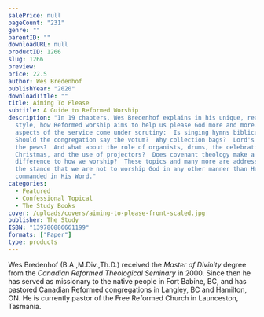 ```yaml
---
salePrice: null
pageCount: "231"
genre: ""
parentID: ""
downloadURL: null
productID: 1266
slug: 1266
preview: 
price: 22.5
author: Wes Bredenhof
publishYear: "2020"
downloadTitle: ""
title: Aiming To Please
subtitle: A Guide to Reformed Worship
description: "In 19 chapters, Wes Bredenhof explains in his unique, readable
  style, how Reformed worship aims to help us please God more and more.  All
  aspects of the service come under scrutiny:  Is singing hymns biblical? 
  Should the congregation say the votum?  Why collection bags?  Lord's Supper in
  the pews?  And what about the role of organists, drums, the celebration of
  Christmas, and the use of projectors?  Does covenant theology make a
  difference to how we worship?  These topics and many more are addressed from
  the stance that we are not to worship God in any other manner than He has
  commanded in His Word."
categories:
  - Featured
  - Confessional Topical
  - The Study Books
cover: /uploads/covers/aiming-to-please-front-scaled.jpg
publisher: The Study
ISBN: "139780886661199"
formats: ["Paper"]
type: products
---
```


Wes Bredenhof (B.A.,M.Div.,Th.D.) received the *Master of Divinity* degree from the *Canadian Reformed Theological Seminary* in 2000. Since then he has served as missionary to the native people in Fort Babine, BC, and has pastored Canadian Reformed congregations in Langley, BC and Hamilton, ON. He is currently pastor of the Free Reformed Church in Launceston, Tasmania.
